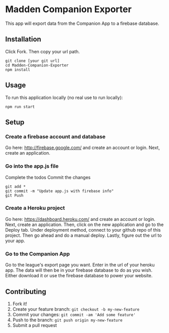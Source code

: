 # Madden Companion Exporter

This app will export data from the Companion App to a firebase database.

## Installation

Click Fork. Then copy your url path.
```
git clone [your git url]
cd Madden-Companion-Exporter
npm install
```


## Usage

To run this application locally (no real use to run locally):
```
npm run start
```

## Setup

### Create a firebase account and database
Go here: http://firebase.google.com/ and create an account or login.
Next, create an application.

### Go into the app.js file
Complete the todos
Commit the changes
```
git add *
git commit -m "Update app.js with firebase info"
git Push
```

### Create a Heroku project
Go here: https://dashboard.heroku.com/ and create an account or login.
Next, create an application.
Then, click on the new application and go to the Deploy tab.
Under deployment method, connect to your github repo of this project.
Then go ahead and do a manual deploy.
Lastly, figure out the url to your app.

### Go to the Companion App
Go to the league's export page you want. Enter in the url of your heroku app.
The data will then be in your firebase database to do as you wish.
Either download it or use the firebase database to power your website.

## Contributing

1. Fork it!
2. Create your feature branch: `git checkout -b my-new-feature`
3. Commit your changes: `git commit -am 'Add some feature'`
4. Push to the branch: `git push origin my-new-feature`
5. Submit a pull request

